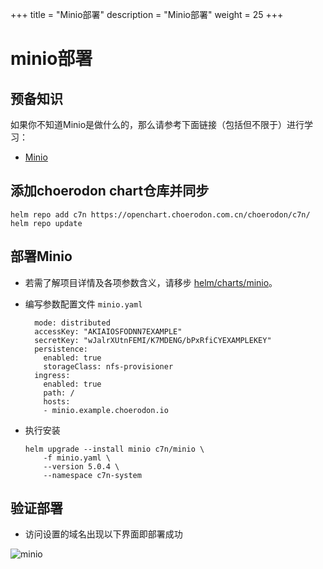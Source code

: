 +++
title = "Minio部署"
description = "Minio部署"
weight = 25
+++

# minio部署

## 预备知识

如果你不知道Minio是做什么的，那么请参考下面链接（包括但不限于）进行学习：

- [Minio](https://github.com/minio/minio#minio-quickstart-guide)

## 添加choerodon chart仓库并同步

```shell
helm repo add c7n https://openchart.choerodon.com.cn/choerodon/c7n/
helm repo update
```

## 部署Minio

- 若需了解项目详情及各项参数含义，请移步 [helm/charts/minio](https://github.com/helm/charts/tree/master/stable/minio#minio)。
- 编写参数配置文件 `minio.yaml`

        mode: distributed
        accessKey: "AKIAIOSFODNN7EXAMPLE"
        secretKey: "wJalrXUtnFEMI/K7MDENG/bPxRfiCYEXAMPLEKEY"
        persistence:
          enabled: true
          storageClass: nfs-provisioner
        ingress:
          enabled: true
          path: /
          hosts:
          - minio.example.choerodon.io

- 执行安装

    ```shell
    helm upgrade --install minio c7n/minio \
        -f minio.yaml \
        --version 5.0.4 \
        --namespace c7n-system
    ```

## 验证部署

- 访问设置的域名出现以下界面即部署成功

![minio](/docs/installation-configuration/image/minio.png)
